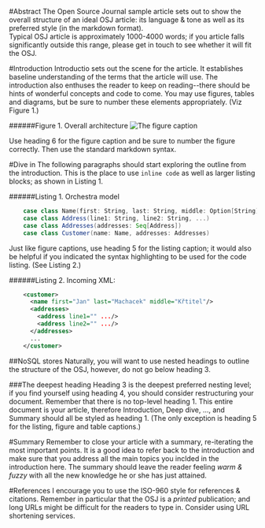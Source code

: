#Abstract
The Open Source Journal sample article sets out to show the overall structure of an ideal OSJ article: its language & tone as well as its preferred style (in the markdown format).    
Typical OSJ article is approximately 1000-4000 words; if you article falls significantly outside this range, please get in touch to see whether it will fit the OSJ.

#Introduction
Introductio sets out the scene for the article. It establishes baseline understanding of the terms that the article will use. The introduction also enthuses the reader to keep on reading--there should be hints of wonderful concepts and code to come. You may use figures, tables and diagrams, but be sure to number these elements appropriately. (Viz Figure 1.)

######Figure 1. Overall architecture
![The figure caption](the-figure.png)

Use heading 6 for the figure caption and be sure to number the figure correctly. Then use the standard markdown syntax.

#Dive in
The following paragraphs should start exploring the outline from the introduction. This is the place to use ``inline code`` as well as larger listing blocks; as shown in Listing 1.

######Listing 1. Orchestra model
```scala
	case class Name(first: String, last: String, middle: Option[String] = None)
	case class Address(line1: String, line2: String, ...)
	case class Addresses(addresses: Seq[Address])
	case class Customer(name: Name, addresses: Addresses)
```

Just like figure captions, use heading 5 for the listing caption; it would also be helpful if you indicated the syntax highlighting to be used for the code listing. (See Listing 2.)

######Listing 2. Incoming XML:
```xml
    <customer>
      <name first="Jan" last="Machacek" middle="Křtitel"/>
      <addresses>
        <address line1="" .../>
        <address line2="" .../>
      </addresses>
      ...
    </customer>
```

##NoSQL stores
Naturally, you will want to use nested headings to outline the structure of the OSJ, however, do not go below heading 3.

###The deepest heading
Heading 3 is the deepest preferred nesting level; if you find yourself using heading 4, you should consider restructuring your document. Remember that there is no top-level heading 1. This entire document is your article, therefore Introduction, Deep dive, ..., and Summary should all be styled as heading 1. (The only exception is heading 5 for the listing, figure and table captions.)

#Summary
Remember to close your article with a summary, re-iterating the most important points. It is a good idea to refer back to the introduction and make sure that you address all the main topics you inclded in the introduction here. The summary should leave the reader feeling *warm & fuzzy* with all the new knowledge he or she has just attained.

#References
I encourage you to use the ISO-960 style for references & citations. Remember in particular that the OSJ is a *printed* publication; and long URLs might be difficult for the readers to type in. Consider using URL shortening services.
